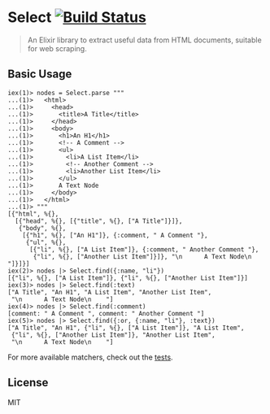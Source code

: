 # Select [![Build Status](https://travis-ci.org/utkarshkukreti/select.ex.svg?branch=master)](https://travis-ci.org/utkarshkukreti/select.ex)

> An Elixir library to extract useful data from HTML documents, suitable for web scraping.

## Basic Usage

```
iex(1)> nodes = Select.parse """
...(1)>   <html>
...(1)>     <head>
...(1)>       <title>A Title</title>
...(1)>     </head>
...(1)>     <body>
...(1)>       <h1>An H1</h1>
...(1)>       <!-- A Comment -->
...(1)>       <ul>
...(1)>         <li>A List Item</li>
...(1)>         <!-- Another Comment -->
...(1)>         <li>Another List Item</li>
...(1)>       </ul>
...(1)>       A Text Node
...(1)>     </body>
...(1)>   </html>
...(1)> """
[{"html", %{},
  [{"head", %{}, [{"title", %{}, ["A Title"]}]},
   {"body", %{},
    [{"h1", %{}, ["An H1"]}, {:comment, " A Comment "},
     {"ul", %{},
      [{"li", %{}, ["A List Item"]}, {:comment, " Another Comment "},
       {"li", %{}, ["Another List Item"]}]}, "\n      A Text Node\n    "]}]}]
iex(2)> nodes |> Select.find({:name, "li"})
[{"li", %{}, ["A List Item"]}, {"li", %{}, ["Another List Item"]}]
iex(3)> nodes |> Select.find(:text)
["A Title", "An H1", "A List Item", "Another List Item",
 "\n      A Text Node\n    "]
iex(4)> nodes |> Select.find(:comment)
[comment: " A Comment ", comment: " Another Comment "]
iex(5)> nodes |> Select.find({:or, {:name, "li"}, :text})
["A Title", "An H1", {"li", %{}, ["A List Item"]}, "A List Item",
 {"li", %{}, ["Another List Item"]}, "Another List Item",
 "\n      A Text Node\n    "]
```

For more available matchers, check out the
[tests](https://github.com/utkarshkukreti/select.ex/blob/master/test/select_test.exs).

## License

MIT
